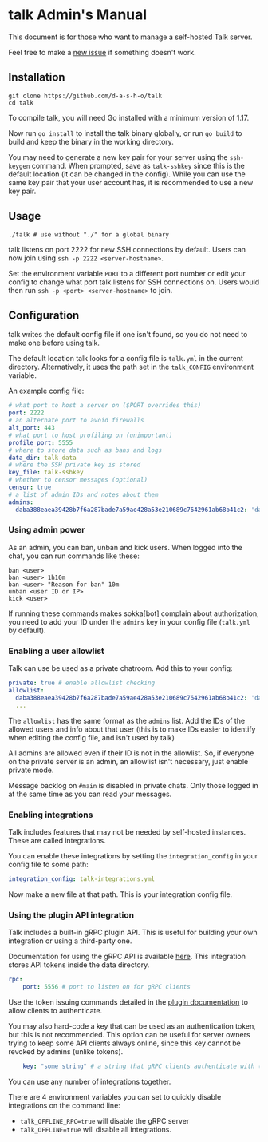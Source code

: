 # talk Admin's Manual

This document is for those who want to manage a self-hosted Talk server.

Feel free to make a [new issue](https://github.com/d-a-s-h-o/talk/issues) if something doesn't work.

## Installation
```shell
git clone https://github.com/d-a-s-h-o/talk
cd talk
```
To compile talk, you will need Go installed with a minimum version of 1.17.

Now run `go install` to install the talk binary globally, or run `go build` to build and keep the binary in the working directory.

You may need to generate a new key pair for your server using the `ssh-keygen` command. When prompted, save as `talk-sshkey` since this is the default location (it can be changed in the config).
While you can use the same key pair that your user account has, it is recommended to use a new key pair.

## Usage

```shell
./talk # use without "./" for a global binary
```

talk listens on port 2222 for new SSH connections by default. Users can now join using `ssh -p 2222 <server-hostname>`.

Set the environment variable `PORT` to a different port number or edit your config to change what port talk listens for SSH connections on. Users would then run `ssh -p <port> <server-hostname>` to join.

## Configuration

talk writes the default config file if one isn't found, so you do not need to make one before using talk. 

The default location talk looks for a config file is `talk.yml` in the current directory. Alternatively, it uses the path set in the `talk_CONFIG` environment variable.

An example config file:
```yaml
# what port to host a server on ($PORT overrides this)
port: 2222
# an alternate port to avoid firewalls
alt_port: 443
# what port to host profiling on (unimportant)
profile_port: 5555
# where to store data such as bans and logs
data_dir: talk-data
# where the SSH private key is stored
key_file: talk-sshkey
# whether to censor messages (optional)
censor: true
# a list of admin IDs and notes about them
admins:
  daba388eaea39428b7f6a287bade7a59ae428a53e210689c7642961ab68b41c2: 'dasho (sysAdmin)'
```

### Using admin power

As an admin, you can ban, unban and kick users. When logged into the chat, you can run commands like these:
```shell
ban <user>
ban <user> 1h10m
ban <user> "Reason for ban" 10m
unban <user ID or IP>
kick <user>
```

If running these commands makes sokka[bot] complain about authorization, you need to add your ID under the `admins` key in your config file (`talk.yml` by default).

### Enabling a user allowlist

Talk can use be used as a private chatroom. Add this to your config:

```yaml
private: true # enable allowlist checking
allowlist: 
  daba388eaea39428b7f6a287bade7a59ae428a53e210689c7642961ab68b41c2: 'dasho (sysAdmin)'
  ...
```

The `allowlist` has the same format as the `admins` list. Add the IDs of the allowed users and info about that user (this is to make IDs easier to identify when editing the config file, and isn't used by talk)

All admins are allowed even if their ID is not in the allowlist. So, if everyone on the private server is an admin, an allowlist isn't necessary, just enable private mode.

Message backlog on `#main` is disabled in private chats. Only those logged in at the same time as you can read your messages.

### Enabling integrations

Talk includes features that may not be needed by self-hosted instances. These are called integrations.

You can enable these integrations by setting the `integration_config` in your config file to some path:

```yaml
integration_config: talk-integrations.yml
```
Now make a new file at that path. This is your integration config file.

### Using the plugin API integration

Talk includes a built-in gRPC plugin API. This is useful for building your own integration or using a third-party one.

Documentation for using the gRPC API is available [here](plugin/README.md). This integration stores API tokens inside the data directory.

```yaml
rpc:
    port: 5556 # port to listen on for gRPC clients
```

Use the token issuing commands detailed in the [plugin documentation](plugin/README.md) to allow clients to authenticate.

You may also hard-code a key that can be used as an authentication token, but this is not recommended. This option can be useful for server owners trying to keep some API clients always online, since this key cannot be revoked by admins (unlike tokens).

```yaml
    key: "some string" # a string that gRPC clients authenticate with (optional)
```

You can use any number of integrations together.

There are 4 environment variables you can set to quickly disable integrations on the command line:
* `talk_OFFLINE_RPC=true` will disable the gRPC server
* `talk_OFFLINE=true` will disable all integrations.